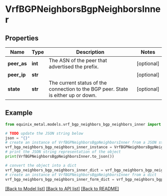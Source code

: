 # VrfBGPNeighborsBgpNeighborsInner


## Properties

Name | Type | Description | Notes
------------ | ------------- | ------------- | -------------
**peer_as** | **int** | The ASN of the peer that advertised the prefix. | [optional] 
**peer_ip** | **str** |  | [optional] 
**state** | **str** | The current status of the connection to the BGP peer. State is either up or down. | [optional] 

## Example

```python
from equinix_metal.models.vrf_bgp_neighbors_bgp_neighbors_inner import VrfBGPNeighborsBgpNeighborsInner

# TODO update the JSON string below
json = "{}"
# create an instance of VrfBGPNeighborsBgpNeighborsInner from a JSON string
vrf_bgp_neighbors_bgp_neighbors_inner_instance = VrfBGPNeighborsBgpNeighborsInner.from_json(json)
# print the JSON string representation of the object
print(VrfBGPNeighborsBgpNeighborsInner.to_json())

# convert the object into a dict
vrf_bgp_neighbors_bgp_neighbors_inner_dict = vrf_bgp_neighbors_bgp_neighbors_inner_instance.to_dict()
# create an instance of VrfBGPNeighborsBgpNeighborsInner from a dict
vrf_bgp_neighbors_bgp_neighbors_inner_form_dict = vrf_bgp_neighbors_bgp_neighbors_inner.from_dict(vrf_bgp_neighbors_bgp_neighbors_inner_dict)
```
[[Back to Model list]](../README.md#documentation-for-models) [[Back to API list]](../README.md#documentation-for-api-endpoints) [[Back to README]](../README.md)


